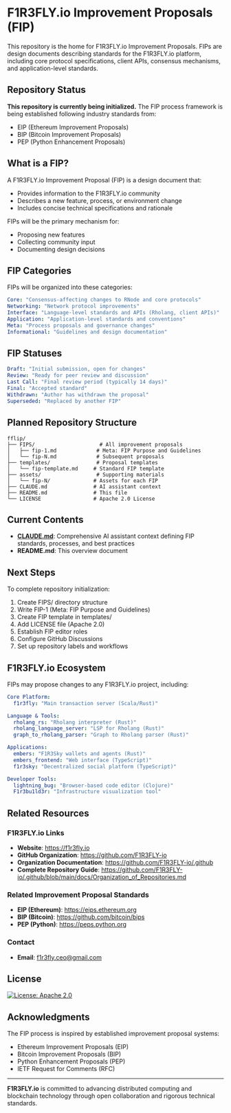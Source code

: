 # F1R3FLY.io Improvement Proposals (FIP)

This repository is the home for F1R3FLY.io Improvement Proposals. FIPs are design documents describing standards for the F1R3FLY.io platform, including core protocol specifications, client APIs, consensus mechanisms, and application-level standards.

## Repository Status

**This repository is currently being initialized.** The FIP process framework is being established following industry standards from:
- EIP (Ethereum Improvement Proposals)
- BIP (Bitcoin Improvement Proposals)
- PEP (Python Enhancement Proposals)

## What is a FIP?

A F1R3FLY.io Improvement Proposal (FIP) is a design document that:
- Provides information to the F1R3FLY.io community
- Describes a new feature, process, or environment change
- Includes concise technical specifications and rationale

FIPs will be the primary mechanism for:
- Proposing new features
- Collecting community input
- Documenting design decisions

## FIP Categories

FIPs will be organized into these categories:

```yaml
Core: "Consensus-affecting changes to RNode and core protocols"
Networking: "Network protocol improvements"
Interface: "Language-level standards and APIs (Rholang, client APIs)"
Application: "Application-level standards and conventions"
Meta: "Process proposals and governance changes"
Informational: "Guidelines and design documentation"
```

## FIP Statuses

```yaml
Draft: "Initial submission, open for changes"
Review: "Ready for peer review and discussion"
Last Call: "Final review period (typically 14 days)"
Final: "Accepted standard"
Withdrawn: "Author has withdrawn the proposal"
Superseded: "Replaced by another FIP"
```

## Planned Repository Structure

```
fflip/
├── FIPS/                     # All improvement proposals
│   ├── fip-1.md             # Meta: FIP Purpose and Guidelines
│   └── fip-N.md             # Subsequent proposals
├── templates/               # Proposal templates
│   └── fip-template.md     # Standard FIP template
├── assets/                  # Supporting materials
│   └── fip-N/              # Assets for each FIP
├── CLAUDE.md               # AI assistant context
├── README.md               # This file
└── LICENSE                 # Apache 2.0 License
```

## Current Contents

- **[CLAUDE.md](CLAUDE.md)**: Comprehensive AI assistant context defining FIP standards, processes, and best practices
- **README.md**: This overview document

## Next Steps

To complete repository initialization:

1. Create FIPS/ directory structure
2. Write FIP-1 (Meta: FIP Purpose and Guidelines)
3. Create FIP template in templates/
4. Add LICENSE file (Apache 2.0)
5. Establish FIP editor roles
6. Configure GitHub Discussions
7. Set up repository labels and workflows

## F1R3FLY.io Ecosystem

FIPs may propose changes to any F1R3FLY.io project, including:

```yaml
Core Platform:
  f1r3fly: "Main transaction server (Scala/Rust)"

Language & Tools:
  rholang_rs: "Rholang interpreter (Rust)"
  rholang_language_server: "LSP for Rholang (Rust)"
  graph_to_rholang_parser: "Graph to Rholang parser (Rust)"

Applications:
  embers: "F1R3Sky wallets and agents (Rust)"
  embers_frontend: "Web interface (TypeScript)"
  f1r3sky: "Decentralized social platform (TypeScript)"

Developer Tools:
  lightning_bug: "Browser-based code editor (Clojure)"
  F1r3bu1ld3r: "Infrastructure visualization tool"
```

## Related Resources

### F1R3FLY.io Links
- **Website**: https://f1r3fly.io
- **GitHub Organization**: https://github.com/F1R3FLY-io
- **Organization Documentation**: https://github.com/F1R3FLY-io/.github
- **Complete Repository Guide**: https://github.com/F1R3FLY-io/.github/blob/main/docs/Organization_of_Repositories.md

### Related Improvement Proposal Standards
- **EIP (Ethereum)**: https://eips.ethereum.org
- **BIP (Bitcoin)**: https://github.com/bitcoin/bips
- **PEP (Python)**: https://peps.python.org

### Contact
- **Email**: f1r3fly.ceo@gmail.com

## License

[![License: Apache 2.0](https://img.shields.io/github/license/saltstack/salt.png)](https://www.apache.org/licenses/LICENSE-2.0)

## Acknowledgments

The FIP process is inspired by established improvement proposal systems:
- Ethereum Improvement Proposals (EIP)
- Bitcoin Improvement Proposals (BIP)
- Python Enhancement Proposals (PEP)
- IETF Request for Comments (RFC)

---

**F1R3FLY.io** is committed to advancing distributed computing and blockchain technology through open collaboration and rigorous technical standards.
